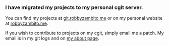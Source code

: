 ### I have migrated my projects to my personal cgit server.

You can find my projects at [git.robbyzambito.me](https://git.robbyzambito.me/robby) or on my personal website at [robbyzambito.me](https://robbyzambito.me).

If you wish to contribute to projects on my cgit, simply email me a patch.
My email is in my git logs and on [my about page](https://robbyzambito.me/about/).

<!--
**Zambito1/Zambito1** is a ✨ _special_ ✨ repository because its `README.md` (this file) appears on your GitHub profile.

Here are some ideas to get you started:

- 🔭 I’m currently working on ...
- 🌱 I’m currently learning ...
- 👯 I’m looking to collaborate on ...
- 🤔 I’m looking for help with ...
- 💬 Ask me about ...
- 📫 How to reach me: ...
- 😄 Pronouns: ...
- ⚡ Fun fact: ...
-->
